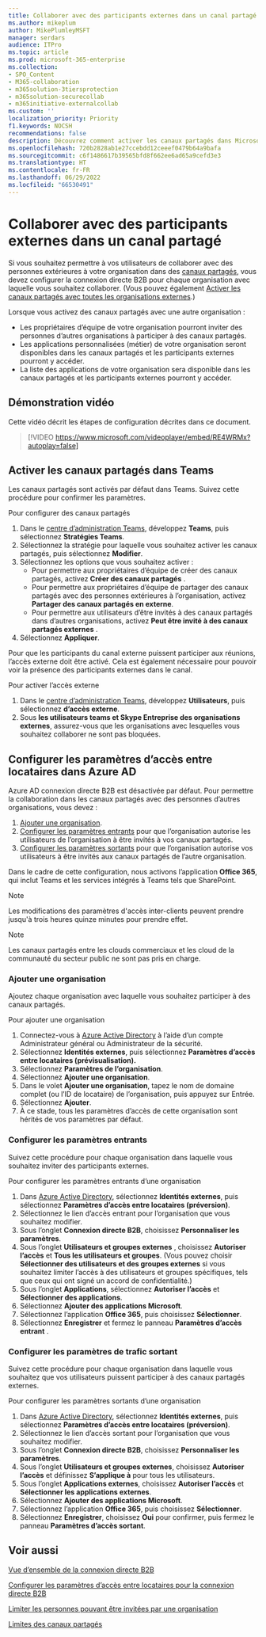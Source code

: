 ```yaml
---
title: Collaborer avec des participants externes dans un canal partagé
ms.author: mikeplum
author: MikePlumleyMSFT
manager: serdars
audience: ITPro
ms.topic: article
ms.prod: microsoft-365-enterprise
ms.collection:
- SPO_Content
- M365-collaboration
- m365solution-3tiersprotection
- m365solution-securecollab
- m365initiative-externalcollab
ms.custom: ''
localization_priority: Priority
f1.keywords: NOCSH
recommendations: false
description: Découvrez comment activer les canaux partagés dans Microsoft Teams pour la collaboration avec des personnes extérieures à votre organisation.
ms.openlocfilehash: 720b2828ab1e27ccebdd12ceeef0479b64a9bafa
ms.sourcegitcommit: c6f1486617b39565bfd8f662ee6ad65a9cefd3e3
ms.translationtype: HT
ms.contentlocale: fr-FR
ms.lasthandoff: 06/29/2022
ms.locfileid: "66530491"
---
```

# <a name="collaborate-with-external-participants-in-a-shared-channel"></a>Collaborer avec des participants externes dans un canal partagé

Si vous souhaitez permettre à vos utilisateurs de collaborer avec des personnes extérieures à votre organisation dans des [canaux partagés](/MicrosoftTeams/shared-channels), vous devez configurer la connexion directe B2B pour chaque organisation avec laquelle vous souhaitez collaborer. (Vous pouvez également [Activer les canaux partagés avec toutes les organisations externes](/microsoft-365/solutions/allow-direct-connect-with-all-organizations).)

Lorsque vous activez des canaux partagés avec une autre organisation :

- Les propriétaires d’équipe de votre organisation pourront inviter des personnes d’autres organisations à participer à des canaux partagés.
- Les applications personnalisées (métier) de votre organisation seront disponibles dans les canaux partagés et les participants externes pourront y accéder.
- La liste des applications de votre organisation sera disponible dans les canaux partagés et les participants externes pourront y accéder.

## <a name="video-demonstration"></a>Démonstration vidéo

Cette vidéo décrit les étapes de configuration décrites dans ce document.
<br>

> [!VIDEO https://www.microsoft.com/videoplayer/embed/RE4WRMx?autoplay=false]

## <a name="enable-shared-channels-in-teams"></a>Activer les canaux partagés dans Teams

Les canaux partagés sont activés par défaut dans Teams. Suivez cette procédure pour confirmer les paramètres.

Pour configurer des canaux partagés
1. Dans le [centre d’administration Teams](https://admin.teams.microsoft.com/), développez **Teams**, puis sélectionnez **Stratégies Teams**.
1. Sélectionnez la stratégie pour laquelle vous souhaitez activer les canaux partagés, puis sélectionnez **Modifier**.
1. Sélectionnez les options que vous souhaitez activer :
    - Pour permettre aux propriétaires d’équipe de créer des canaux partagés, activez **Créer des canaux partagés** .
    - Pour permettre aux propriétaires d’équipe de partager des canaux partagés avec des personnes extérieures à l’organisation, activez **Partager des canaux partagés en externe**.
    - Pour permettre aux utilisateurs d’être invités à des canaux partagés dans d’autres organisations, activez **Peut être invité à des canaux partagés externes** .
1. Sélectionnez **Appliquer**.

Pour que les participants du canal externe puissent participer aux réunions, l’accès externe doit être activé. Cela est également nécessaire pour pouvoir voir la présence des participants externes dans le canal.

Pour activer l’accès externe
1. Dans le [centre d’administration Teams](https://admin.teams.microsoft.com/), développez **Utilisateurs**, puis sélectionnez **d’accès externe**.
1. Sous **les utilisateurs teams et Skype Entreprise des organisations externes**, assurez-vous que les organisations avec lesquelles vous souhaitez collaborer ne sont pas bloquées.

## <a name="configure-cross-tenant-access-settings-in-azure-ad"></a>Configurer les paramètres d’accès entre locataires dans Azure AD

Azure AD connexion directe B2B est désactivée par défaut. Pour permettre la collaboration dans les canaux partagés avec des personnes d’autres organisations, vous devez :

1. [Ajouter une organisation](#add-an-organization).
1. [Configurer les paramètres entrants](#configure-inbound-settings) pour que l’organisation autorise les utilisateurs de l’organisation à être invités à vos canaux partagés.
1. [Configurer les paramètres sortants](#configure-outbound-settings) pour que l’organisation autorise vos utilisateurs à être invités aux canaux partagés de l’autre organisation.

Dans le cadre de cette configuration, nous activons l’application **Office 365**, qui inclut Teams et les services intégrés à Teams tels que SharePoint.

> [!NOTE]
> Les modifications des paramètres d'accès inter-clients peuvent prendre jusqu'à trois heures quinze minutes pour prendre effet.

> [!NOTE]
> Les canaux partagés entre les clouds commerciaux et les cloud de la communauté du secteur public ne sont pas pris en charge.

### <a name="add-an-organization"></a>Ajouter une organisation

Ajoutez chaque organisation avec laquelle vous souhaitez participer à des canaux partagés.

Pour ajouter une organisation
1. Connectez-vous à [Azure Active Directory](https://aad.portal.azure.com) à l’aide d’un compte Administrateur général ou Administrateur de la sécurité.
1. Sélectionnez **Identités externes**, puis sélectionnez **Paramètres d’accès entre locataires (prévisualisation).**
1. Sélectionnez **Paramètres de l’organisation**.
1. Sélectionnez **Ajouter une organisation**.
1. Dans le volet **Ajouter une organisation**, tapez le nom de domaine complet (ou l’ID de locataire) de l’organisation, puis appuyez sur Entrée.
1. Sélectionnez **Ajouter**.
1. À ce stade, tous les paramètres d’accès de cette organisation sont hérités de vos paramètres par défaut.

### <a name="configure-inbound-settings"></a>Configurer les paramètres entrants

Suivez cette procédure pour chaque organisation dans laquelle vous souhaitez inviter des participants externes.

Pour configurer les paramètres entrants d’une organisation
1. Dans [Azure Active Directory](https://aad.portal.azure.com), sélectionnez **Identités externes**, puis sélectionnez **Paramètres d’accès entre locataires (préversion)**.
1. Sélectionnez le lien d’accès entrant pour l’organisation que vous souhaitez modifier.
1. Sous l’onglet **Connexion directe B2B**, choisissez **Personnaliser les paramètres**.
1. Sous l’onglet **Utilisateurs et groupes externes** , choisissez **Autoriser l’accès** et **Tous les utilisateurs et groupes**. (Vous pouvez choisir **Sélectionner des utilisateurs et des groupes externes** si vous souhaitez limiter l’accès à des utilisateurs et groupes spécifiques, tels que ceux qui ont signé un accord de confidentialité.)
1. Sous l’onglet **Applications**, sélectionnez **Autoriser l’accès** et **Sélectionner des applications**.
1. Sélectionnez **Ajouter des applications Microsoft**.
1. Sélectionnez l’application **Office 365**, puis choisissez **Sélectionner**.
1. Sélectionnez **Enregistrer** et fermez le panneau **Paramètres d’accès entrant** .

### <a name="configure-outbound-settings"></a>Configurer les paramètres de trafic sortant

Suivez cette procédure pour chaque organisation dans laquelle vous souhaitez que vos utilisateurs puissent participer à des canaux partagés externes.

Pour configurer les paramètres sortants d’une organisation
1. Dans [Azure Active Directory](https://aad.portal.azure.com), sélectionnez **Identités externes**, puis sélectionnez **Paramètres d’accès entre locataires (préversion)**.
1. Sélectionnez le lien d’accès sortant pour l’organisation que vous souhaitez modifier.
1. Sous l’onglet **Connexion directe B2B**, choisissez **Personnaliser les paramètres**.
1. Sous l’onglet **Utilisateurs et groupes externes**, choisissez **Autoriser l’accès** et définissez **S’applique à** pour tous les utilisateurs.
1. Sous l’onglet **Applications externes**, choisissez **Autoriser l’accès** et **Sélectionner les applications externes**.
1. Sélectionnez **Ajouter des applications Microsoft**.
1. Sélectionnez l’application **Office 365**, puis choisissez **Sélectionner**.
1. Sélectionnez **Enregistrer**, choisissez **Oui** pour confirmer, puis fermez le panneau **Paramètres d’accès sortant**.

## <a name="see-also"></a>Voir aussi

[Vue d’ensemble de la connexion directe B2B](/azure/active-directory/external-identities/b2b-direct-connect-overview)

[Configurer les paramètres d’accès entre locataires pour la connexion directe B2B](/azure/active-directory/external-identities/cross-tenant-access-settings-b2b-direct-connect)

[Limiter les personnes pouvant être invitées par une organisation](limit-invitations-from-specific-organization.md)

[Limites des canaux partagés](/MicrosoftTeams/shared-channels#shared-channel-limits)
